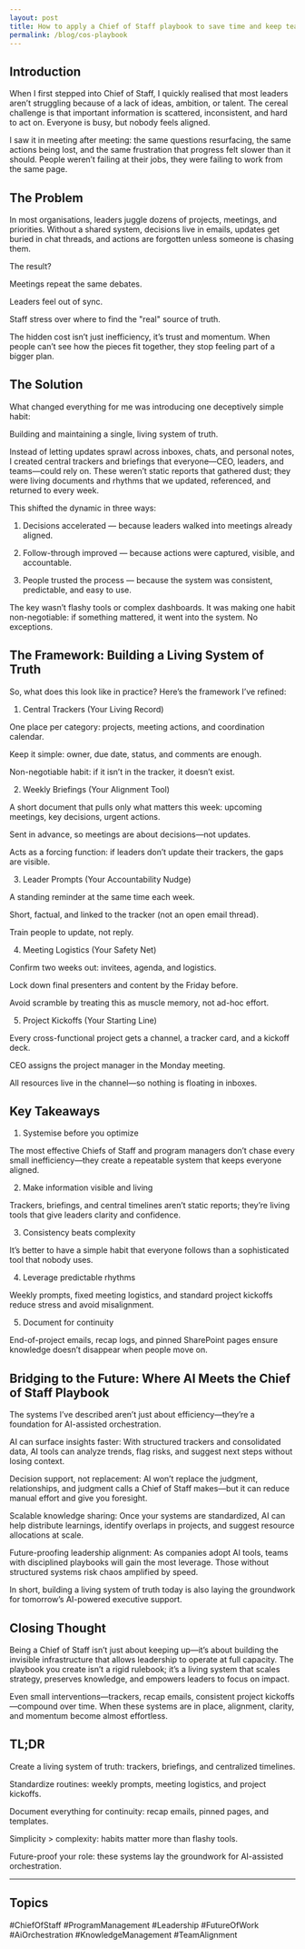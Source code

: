 ```yaml
---
layout: post
title: How to apply a Chief of Staff playbook to save time and keep teams aligned
permalink: /blog/cos-playbook
---
```


## Introduction

When I first stepped into Chief of Staff, I quickly realised that most leaders aren’t struggling because of a lack of ideas, ambition, or talent. The cereal challenge is that important information is scattered, inconsistent, and hard to act on. Everyone is busy, but nobody feels aligned.

I saw it in meeting after meeting: the same questions resurfacing, the same actions being lost, and the same frustration that progress felt slower than it should. People weren’t failing at their jobs, they were failing to work from the same page.

## The Problem

In most organisations, leaders juggle dozens of projects, meetings, and priorities. Without a shared system, decisions live in emails, updates get buried in chat threads, and actions are forgotten unless someone is chasing them.

The result?

Meetings repeat the same debates.

Leaders feel out of sync.

Staff stress over where to find the "real" source of truth.

The hidden cost isn’t just inefficiency, it’s trust and momentum. When people can’t see how the pieces fit together, they stop feeling part of a bigger plan.

## The Solution

What changed everything for me was introducing one deceptively simple habit:

Building and maintaining a single, living system of truth.

Instead of letting updates sprawl across inboxes, chats, and personal notes, I created central trackers and briefings that everyone—CEO, leaders, and teams—could rely on. These weren’t static reports that gathered dust; they were living documents and rhythms that we updated, referenced, and returned to every week.

This shifted the dynamic in three ways:

1. Decisions accelerated — because leaders walked into meetings already aligned.


2. Follow-through improved — because actions were captured, visible, and accountable.


3. People trusted the process — because the system was consistent, predictable, and easy to use.

The key wasn’t flashy tools or complex dashboards. It was making one habit non-negotiable: if something mattered, it went into the system. No exceptions.

## The Framework: Building a Living System of Truth

So, what does this look like in practice? Here’s the framework I’ve refined:

1. Central Trackers (Your Living Record)

One place per category: projects, meeting actions, and coordination calendar.

Keep it simple: owner, due date, status, and comments are enough.

Non-negotiable habit: if it isn’t in the tracker, it doesn’t exist.


2. Weekly Briefings (Your Alignment Tool)

A short document that pulls only what matters this week: upcoming meetings, key decisions, urgent actions.

Sent in advance, so meetings are about decisions—not updates.

Acts as a forcing function: if leaders don’t update their trackers, the gaps are visible.


3. Leader Prompts (Your Accountability Nudge)

A standing reminder at the same time each week.

Short, factual, and linked to the tracker (not an open email thread).

Train people to update, not reply.


4. Meeting Logistics (Your Safety Net)

Confirm two weeks out: invitees, agenda, and logistics.

Lock down final presenters and content by the Friday before.

Avoid scramble by treating this as muscle memory, not ad-hoc effort.


5. Project Kickoffs (Your Starting Line)

Every cross-functional project gets a channel, a tracker card, and a kickoff deck.

CEO assigns the project manager in the Monday meeting.

All resources live in the channel—so nothing is floating in inboxes.

## Key Takeaways

1. Systemise before you optimize

The most effective Chiefs of Staff and program managers don’t chase every small inefficiency—they create a repeatable system that keeps everyone aligned.

2. Make information visible and living

Trackers, briefings, and central timelines aren’t static reports; they’re living tools that give leaders clarity and confidence.

3. Consistency beats complexity

It’s better to have a simple habit that everyone follows than a sophisticated tool that nobody uses.

4. Leverage predictable rhythms

Weekly prompts, fixed meeting logistics, and standard project kickoffs reduce stress and avoid misalignment.

5. Document for continuity

End-of-project emails, recap logs, and pinned SharePoint pages ensure knowledge doesn’t disappear when people move on.

## Bridging to the Future: Where AI Meets the Chief of Staff Playbook

The systems I’ve described aren’t just about efficiency—they’re a foundation for AI-assisted orchestration.

AI can surface insights faster: With structured trackers and consolidated data, AI tools can analyze trends, flag risks, and suggest next steps without losing context.

Decision support, not replacement: AI won’t replace the judgment, relationships, and judgment calls a Chief of Staff makes—but it can reduce manual effort and give you foresight.

Scalable knowledge sharing: Once your systems are standardized, AI can help distribute learnings, identify overlaps in projects, and suggest resource allocations at scale.

Future-proofing leadership alignment: As companies adopt AI tools, teams with disciplined playbooks will gain the most leverage. Those without structured systems risk chaos amplified by speed.


In short, building a living system of truth today is also laying the groundwork for tomorrow’s AI-powered executive support.

## Closing Thought

Being a Chief of Staff isn’t just about keeping up—it’s about building the invisible infrastructure that allows leadership to operate at full capacity. The playbook you create isn’t a rigid rulebook; it’s a living system that scales strategy, preserves knowledge, and empowers leaders to focus on impact.

Even small interventions—trackers, recap emails, consistent project kickoffs—compound over time. When these systems are in place, alignment, clarity, and momentum become almost effortless.

## TL;DR

Create a living system of truth: trackers, briefings, and centralized timelines.

Standardize routines: weekly prompts, meeting logistics, and project kickoffs.

Document everything for continuity: recap emails, pinned pages, and templates.

Simplicity > complexity: habits matter more than flashy tools.

Future-proof your role: these systems lay the groundwork for AI-assisted orchestration.

---

## Topics

#ChiefOfStaff #ProgramManagement #Leadership #FutureOfWork #AiOrchestration #KnowledgeManagement #TeamAlignment